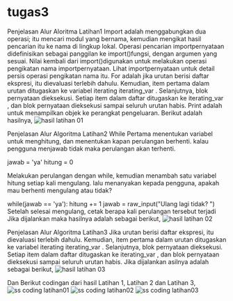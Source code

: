 # tugas3
Penjelasan Alur Aloritma Latihan1
Import adalah menggabungkan dua operasi; itu mencari modul yang bernama, kemudian mengikat hasil pencarian itu ke nama di lingkup lokal. Operasi pencarian importpernyataan didefinisikan sebagai panggilan ke import()fungsi, dengan argumen yang sesuai. Nilai kembali dari import()digunakan untuk melakukan operasi pengikatan nama importpernyataan. Lihat importpernyataan untuk detail persis operasi pengikatan nama itu.
For adalah jika urutan berisi daftar ekspresi, itu dievaluasi terlebih dahulu. Kemudian, item pertama dalam urutan ditugaskan ke variabel iterating iterating_var . Selanjutnya, blok pernyataan dieksekusi. Setiap item dalam daftar ditugaskan ke iterating_var , dan blok pernyataan dieksekusi sampai seluruh urutan habis.
Print adalah untuk menampilkan objek ke perangkat pengeluaran.
Berikut adalah hasilnya,
![hasil latihan 01](https://user-images.githubusercontent.com/46925946/53224339-f9819180-36a6-11e9-8c03-5cd8149abfce.jpg)

Penjelasan Alur Algoritma Latihan2
While
Pertama menentukan variabel untuk menghitung, dan menentukan kapan perulangan berhenti. kalau pengguna menjawab tidak maka perulangan akan terhenti.

jawab = 'ya' hitung = 0

Melakukan perulangan dengan while, kemudian menambah satu variabel hitung setiap kali mengulang. lalu menanyakan kepada pengguna, apakah mau berhenti mengulang atau tidak?

while(jawab == 'ya'): hitung += 1 jawab = raw_input("Ulang lagi tidak? ") Setelah selesai mengulang, cetak berapa kali perulangan tersebut terjadi
Jika dijalankan maka hasilnya adalah sebagai berikut,
![hasil latihan 02](https://user-images.githubusercontent.com/46925946/53224340-fa1a2800-36a6-11e9-8536-104ca9aed832.jpg)

Penjelasan Alur Algoritma Latihan3
Jika urutan berisi daftar ekspresi, itu dievaluasi terlebih dahulu. Kemudian, item pertama dalam urutan ditugaskan ke variabel iterating iterating_var . Selanjutnya, blok pernyataan dieksekusi. Setiap item dalam daftar ditugaskan ke iterating_var , dan blok pernyataan dieksekusi sampai seluruh urutan habis.
Jika dijalankan asilnya adalah sebagai berikut,
![hasil latihan 03](https://user-images.githubusercontent.com/46925946/53224341-fa1a2800-36a6-11e9-99ab-1c44f01b1f04.jpg)

Dan Berikut codingan dari hasil Latihan 1, Latihan 2 dan Latihan 3,
![ss coding latihan01](https://user-images.githubusercontent.com/46925946/53224343-fa1a2800-36a6-11e9-9893-5b4a40ad0da8.jpg)
![ss coding latihan02](https://user-images.githubusercontent.com/46925946/53224344-fab2be80-36a6-11e9-8da6-2b1e2163e0f6.jpg)
![ss coding latihan03](https://user-images.githubusercontent.com/46925946/53224346-fab2be80-36a6-11e9-9a44-ca8b8e9f57a3.jpg)

